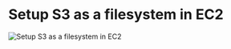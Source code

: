# Setup S3 as a filesystem in EC2

![Setup S3 as a filesystem in EC2](https://raw.githubusercontent.com/miztiik/AWS-Demos/master/How-To/setup-s3-block-storage-filesystem/img/EC2-S3FS.png)